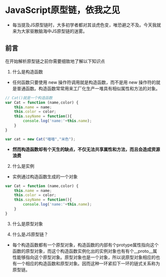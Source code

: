 # JavaScript原型链，依我之见
- 每当提及JS原型链时，大多初学者都对其谈虎色变，唯恐避之不及。今天我就来为大家驱散脑海中JS原型链的迷雾。  

## 前言
在开始解析原型链之前你需要细致地了解以下知识点
1. 什么是构造函数
- 任何函数只要使用 new 操作符调用就是构造函数，而不是用 new 操作符的就是普通函数。构造函数常常用来工厂化生产一堆具有相似属性和方法的对象。
```javascript
// Cat()就是一个构造函数
var Cat = function (name,color) {
    this.name = name;
    this.color = color;
    this.sayName = function(){
        console.log('name:'+this.name);
    }
}

var cat = new Cat("喵喵","米色");
```
- **然而构造函数却有个天生的缺点，不仅无法共享属性和方法，而且会造成资源浪费**

2. 什么是实例
- 实例通过构造函数生成的一个对象
```javascript
var Cat = function (name,color) {
    this.name = name;
    this.color = color;
    this.sayName = function(){
        console.log('name:'+this.name);
    }
}
```
3. 什么是原型对象

4. 什么是JS原型链？
-  每个构造函数都有一个原型对象，构造函数的内部有个protype属性指向这个函数的原型对象，而这个构造函数实例化出的实例对象也有有个__proto__属性能够指向这个原型对象。原型对象也是一个对象，所以说原型对象相应的也有一个相应的构造函数和原型对象。因而这种一环紧扣下一环的链式关系称为原型链。

